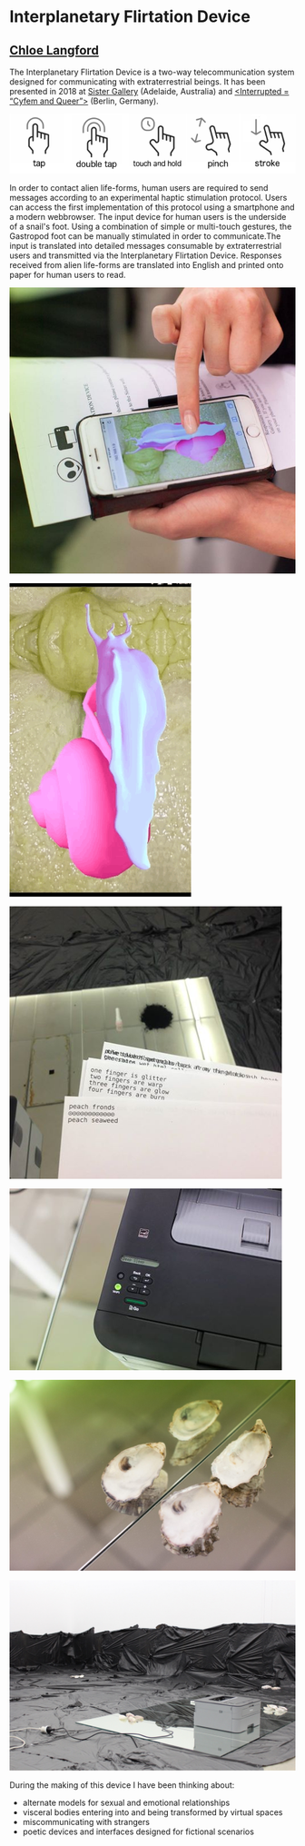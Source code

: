 
# Interplanetary Flirtation Device
## [Chloe Langford](https://co-ordinat.es)

The Interplanetary Flirtation Device is a two-way telecommunication system designed for
communicating with extraterrestrial beings. It has been presented in 2018 at [Sister Gallery](https://www.sistergallery.com.au/) (Adelaide, Australia) and [<Interrupted = “Cyfem and
Queer”>](http://interrupted.creamcake.de/) (Berlin, Germany).

![gestures to touch a phone](/images/gestures.png)

In order to contact alien life-forms, human users are required to send messages according to an
experimental haptic stimulation protocol. Users can access the first implementation of this
protocol using a smartphone and a modern webbrowser. The input device for human users is the
underside of a snail's foot. Using a combination of simple or multi-touch gestures, the
Gastropod foot can be manually stimulated in order to communicate.The input is translated into
detailed messages consumable by extraterrestrial users and transmitted via the Interplanetary
Flirtation Device. Responses received from alien life-forms are translated into English and
printed onto paper for human users to read.

![hand using phone touchscreen with animation of snail](/images/image1.jpg)

![animated wiggling snail](/images/snail-small.gif)

![responses printed from aliens](/images/image4.jpg)

![printer in deep sleep](/images/image3.jpg)

![shells lying on a mirror on the floor](/images/image2.jpg)

![installation shot of printer on floor covered in  black plastic](/images/image5.JPG)

During the making of this device I have been thinking about:

- alternate models for sexual and emotional relationships
- visceral bodies entering into and being transformed by virtual spaces
- miscommunicating with strangers
- poetic devices and interfaces designed for fictional scenarios